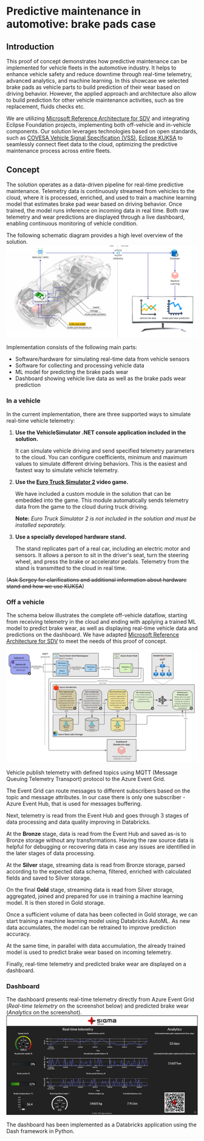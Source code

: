 # Predictive maintenance in automotive: brake pads case
## Introduction
This proof of concept demonstrates how predictive maintenance can be implemented for vehicle fleets in the automotive industry. It helps to enhance vehicle safety and reduce downtime through real-time telemetry, advanced analytics, and machine learning. In this showcase we selected brake pads as vehicle parts to build prediction of their wear based on driving behavior. However, the applied approach and architecture also allow to build prediction for other vehicle maintenance activities, such as tire replacement, fluids checks etc.

We are utilizing [Microsoft Reference Architecture for SDV](https://learn.microsoft.com/en-us/azure/event-grid/mqtt-automotive-connectivity-and-data-solution) and integrating Eclipse Foundation projects, implementing both off-vehicle and in-vehicle components. Our solution leverages technologies based on open standards, such as [COVESA Vehicle Signal Specification (VSS)](https://github.com/COVESA/vehicle_signal_specification), [Eclipse KUKSA](https://github.com/eclipse-kuksa) to seamlessly connect fleet data to the cloud, optimizing the predictive maintenance process across entire fleets.

## Concept
The solution operates as a data-driven pipeline for real-time predictive maintenance. Telemetry data is continuously streamed from vehicles to the cloud, where it is processed, enriched, and used to train a machine learning model that estimates brake pad wear based on driving behavior. Once trained, the model runs inference on incoming data in real time. Both raw telemetry and wear predictions are displayed through a live dashboard, enabling continuous monitoring of vehicle condition.

The following schematic diagram provides a high level overview of the solution.
![Solution schematic diagram](images/solution-schematic-diagram.png)

Implementation consists of the following main parts:
- Software/hardware for simulating real-time data from vehicle sensors
- Software for collecting and processing vehicle data
- ML model for predicting the brake pads wear
- Dashboard showing vehicle live data as well as the brake pads wear prediction

### In a vehicle
In the current implementation, there are three supported ways to simulate real-time vehicle telemetry:
1. **Use the VehicleSimulator .NET console application included in the solution.**
   
   It can simulate vehicle driving and send specified telemetry parameters to the cloud. You can configure coefficients, minimum and maximum values to simulate different driving behaviors. This is the easiest and fastest way to simulate vehicle telemetry.
   
2. **Use the [Euro Truck Simulator 2](https://eurotrucksimulator2.com/) video game.**
   
   We have included a custom module in the solution that can be embedded into the game. This module automatically sends telemetry data from the game to the cloud during truck driving.
   
   **Note:** *Euro Truck Simulator 2 is not included in the solution and must be installed separately.*
   
3. **Use a specially developed hardware stand.**
   
   The stand replicates part of a real car, including an electric motor and sensors. It allows a person to sit in the driver's seat, turn the steering wheel, and press the brake or accelerator pedals. Telemetry from the stand is transmitted to the cloud in real time.

(~~Ask Sergey for clarifications and additional information about hardware stand and how we use KUKSA~~)

### Off a vehicle
The schema below illustrates the complete off-vehicle dataflow, starting from receiving telemetry in the cloud and ending with applying a trained ML model to predict brake wear, as well as displaying real-time vehicle data and predictions on the dashboard. We have adapted [Microsoft Reference Architecture for SDV](https://learn.microsoft.com/en-us/azure/event-grid/mqtt-automotive-connectivity-and-data-solution) to meet the needs of this proof of concept.

![Solution schematic diagram](images/off-vehicle-architecture.png)

Vehicle publish telemetry with defined topics using MQTT (Message Queuing Telemetry Transport) protocol to the Azure Event Grid.

The Event Grid can route messages to different subscribers based on the topic and message attributes. In our case there is only one subscriber - Azure Event Hub, that is used for messages buffering.

Next, telemetry is read from the Event Hub and goes through 3 stages of data processing and data quality improving in Databricks.

At the **Bronze** stage, data is read from the Event Hub and saved as-is to Bronze storage without any transformations. Having the raw source data is helpful for debugging or recovering data in case any issues are identified in the later stages of data processing.

At the **Silver** stage, streaming data is read from Bronze storage, parsed according to the expected data schema, filtered, enriched with calculated fields and saved to Silver storage.

On the final **Gold** stage, streaming data is read from Silver storage, aggregated, joined and prepared for use in training a machine learning model. It is then stored in Gold storage.

Once a sufficient volume of data has been collected in Gold storage, we can start training a machine learning model using Databricks AutoML. As new data accumulates, the model can be retrained to improve prediction accuracy.

At the same time, in parallel with data accumulation, the already trained model is used to predict brake wear based on incoming telemetry.

Finally, real-time telemetry and predicted brake wear are displayed on a dashboard.

### Dashboard
The dashboard presents real-time telemetry directly from Azure Event Grid (*Real-time telemetry* on the screenshot below) and predicted brake wear (*Analytics* on the screenshot).
![Dashboard screenshot](images/dashboard-screenshot.png)

The dashboard has been implemented as a Databricks application using the Dash framework in Python.
